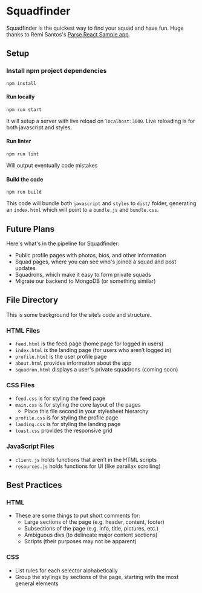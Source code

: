 # Squadfinder

Squadfinder is the quickest way to find your squad and have fun. Huge thanks to Rémi Santos's [Parse React Sample app](https://github.com/Kemcake/parse-react-sample).

## Setup

### Install npm project dependencies
```
npm install
```

#### Run locally

```
npm run start
```

It will setup a server with live reload on `localhost:3000`. Live reloading is for both javascript and styles.

#### Run linter

```
npm run lint
```

Will output eventually code mistakes

#### Build the code

```
npm run build
```

This code will bundle both `javascript` and `styles` to `dist/` folder, generating an `index.html` which will point to a `bundle.js` and `bundle.css`.

## Future Plans
Here's what's in the pipeline for Squadfinder:
* Public profile pages with photos, bios, and other information
* Squad pages, where you can see who's joined a squad and post updates
* Squadrons, which make it easy to form private squads
* Migrate our backend to MongoDB (or something similar)

## File Directory
This is some background for the site’s code and structure.

### HTML Files
* `feed.html` is the feed page (home page for logged in users)
* `index.html` is the landing page (for users who aren’t logged in)
* `profile.html` is the user profile page
* `about.html` provides information about the app
* `squadron.html` displays a user's private squadrons (coming soon)

### CSS Files
* `feed.css` is for styling the feed page
* `main.css` is for styling the core layout of the pages
  * Place this file second in your stylesheet hierarchy
* `profile.css` is for styling the profile page
* `landing.css` is for styling the landing page
* `toast.css` provides the responsive grid

### JavaScript Files
* `client.js` holds functions that aren’t in the HTML scripts
* `resources.js` holds functions for UI (like parallax scrolling)

## Best Practices
### HTML
* These are some things to put short comments for:
  * Large sections of the page (e.g. header, content, footer)
  * Subsections of the page (e.g. info, title, pictures, etc.)
  * Ambiguous divs (to delineate major content sections)
  * Scripts (their purposes may not be apparent)

### CSS
* List rules for each selector alphabetically
* Group the stylings by sections of the page, starting with the most general elements